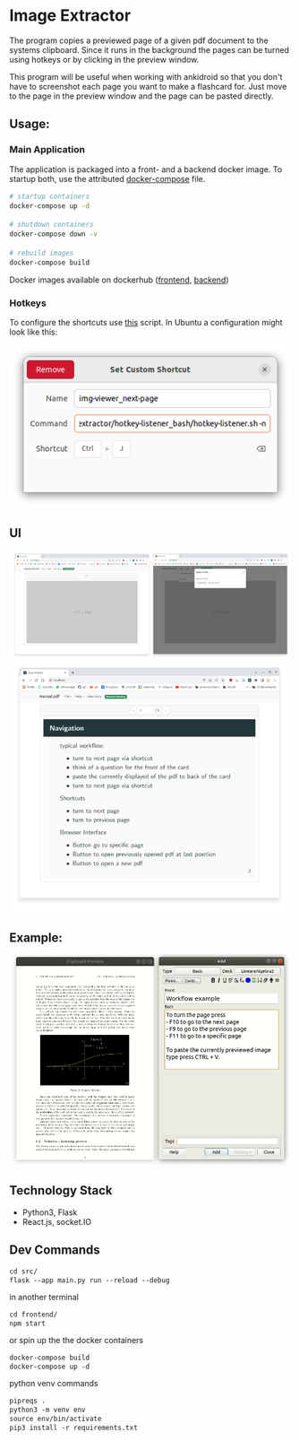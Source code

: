 # Image Extractor

The program copies a previewed page of a given pdf document to the systems clipboard. Since it runs in the background the pages can be turned using hotkeys or by clicking in the preview window. 

This program will be useful when working with ankidroid so that you don't have to screenshot each page you want to make a flashcard for. Just move to the page in the preview window and the page can be pasted directly.

## Usage: 

### Main Application
The application is packaged into a front- and a backend docker image. To startup both, use the attributed [docker-compose](./docker-compose.yml) file.

```bash
# startup containers
docker-compose up -d

# shutdown containers
docker-compose down -v

# rebuild images
docker-compose build
```

Docker images available on dockerhub ([frontend](https://hub.docker.com/repository/docker/dermacon/img-viewer_frontend/general), [backend](https://hub.docker.com/repository/docker/dermacon/img-viewer_backend/general))

### Hotkeys
To configure the shortcuts use [this](./hotkey-listener_bash/hotkey-listener.sh) script. In Ubuntu a configuration might look like this:

![config1.png](_miscellaneous/demos/images/config_1.png)


## UI
![collage1.png](./_miscellaneous/demos/images/collage_1.png)


## Example:
![Example workflow](./_miscellaneous/demos/gif/pdf2img_example.gif)

## Technology Stack
- Python3, Flask
- React.js, socket.IO

## Dev Commands
```
cd src/
flask --app main.py run --reload --debug
```

in another terminal
```
cd frontend/
npm start
```

or spin up the the docker containers
```
docker-compose build
docker-compose up -d
```

python venv commands
```
pipreqs .
python3 -m venv env
source env/bin/activate
pip3 install -r requirements.txt
```
